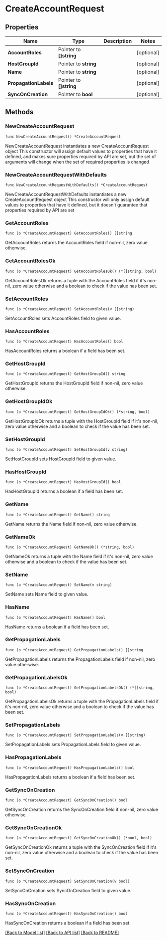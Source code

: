 # CreateAccountRequest

## Properties

Name | Type | Description | Notes
------------ | ------------- | ------------- | -------------
**AccountRoles** | Pointer to **[]string** |  | [optional] 
**HostGroupId** | Pointer to **string** |  | [optional] 
**Name** | Pointer to **string** |  | [optional] 
**PropagationLabels** | Pointer to **[]string** |  | [optional] 
**SyncOnCreation** | Pointer to **bool** |  | [optional] 

## Methods

### NewCreateAccountRequest

`func NewCreateAccountRequest() *CreateAccountRequest`

NewCreateAccountRequest instantiates a new CreateAccountRequest object
This constructor will assign default values to properties that have it defined,
and makes sure properties required by API are set, but the set of arguments
will change when the set of required properties is changed

### NewCreateAccountRequestWithDefaults

`func NewCreateAccountRequestWithDefaults() *CreateAccountRequest`

NewCreateAccountRequestWithDefaults instantiates a new CreateAccountRequest object
This constructor will only assign default values to properties that have it defined,
but it doesn't guarantee that properties required by API are set

### GetAccountRoles

`func (o *CreateAccountRequest) GetAccountRoles() []string`

GetAccountRoles returns the AccountRoles field if non-nil, zero value otherwise.

### GetAccountRolesOk

`func (o *CreateAccountRequest) GetAccountRolesOk() (*[]string, bool)`

GetAccountRolesOk returns a tuple with the AccountRoles field if it's non-nil, zero value otherwise
and a boolean to check if the value has been set.

### SetAccountRoles

`func (o *CreateAccountRequest) SetAccountRoles(v []string)`

SetAccountRoles sets AccountRoles field to given value.

### HasAccountRoles

`func (o *CreateAccountRequest) HasAccountRoles() bool`

HasAccountRoles returns a boolean if a field has been set.

### GetHostGroupId

`func (o *CreateAccountRequest) GetHostGroupId() string`

GetHostGroupId returns the HostGroupId field if non-nil, zero value otherwise.

### GetHostGroupIdOk

`func (o *CreateAccountRequest) GetHostGroupIdOk() (*string, bool)`

GetHostGroupIdOk returns a tuple with the HostGroupId field if it's non-nil, zero value otherwise
and a boolean to check if the value has been set.

### SetHostGroupId

`func (o *CreateAccountRequest) SetHostGroupId(v string)`

SetHostGroupId sets HostGroupId field to given value.

### HasHostGroupId

`func (o *CreateAccountRequest) HasHostGroupId() bool`

HasHostGroupId returns a boolean if a field has been set.

### GetName

`func (o *CreateAccountRequest) GetName() string`

GetName returns the Name field if non-nil, zero value otherwise.

### GetNameOk

`func (o *CreateAccountRequest) GetNameOk() (*string, bool)`

GetNameOk returns a tuple with the Name field if it's non-nil, zero value otherwise
and a boolean to check if the value has been set.

### SetName

`func (o *CreateAccountRequest) SetName(v string)`

SetName sets Name field to given value.

### HasName

`func (o *CreateAccountRequest) HasName() bool`

HasName returns a boolean if a field has been set.

### GetPropagationLabels

`func (o *CreateAccountRequest) GetPropagationLabels() []string`

GetPropagationLabels returns the PropagationLabels field if non-nil, zero value otherwise.

### GetPropagationLabelsOk

`func (o *CreateAccountRequest) GetPropagationLabelsOk() (*[]string, bool)`

GetPropagationLabelsOk returns a tuple with the PropagationLabels field if it's non-nil, zero value otherwise
and a boolean to check if the value has been set.

### SetPropagationLabels

`func (o *CreateAccountRequest) SetPropagationLabels(v []string)`

SetPropagationLabels sets PropagationLabels field to given value.

### HasPropagationLabels

`func (o *CreateAccountRequest) HasPropagationLabels() bool`

HasPropagationLabels returns a boolean if a field has been set.

### GetSyncOnCreation

`func (o *CreateAccountRequest) GetSyncOnCreation() bool`

GetSyncOnCreation returns the SyncOnCreation field if non-nil, zero value otherwise.

### GetSyncOnCreationOk

`func (o *CreateAccountRequest) GetSyncOnCreationOk() (*bool, bool)`

GetSyncOnCreationOk returns a tuple with the SyncOnCreation field if it's non-nil, zero value otherwise
and a boolean to check if the value has been set.

### SetSyncOnCreation

`func (o *CreateAccountRequest) SetSyncOnCreation(v bool)`

SetSyncOnCreation sets SyncOnCreation field to given value.

### HasSyncOnCreation

`func (o *CreateAccountRequest) HasSyncOnCreation() bool`

HasSyncOnCreation returns a boolean if a field has been set.


[[Back to Model list]](../README.md#documentation-for-models) [[Back to API list]](../README.md#documentation-for-api-endpoints) [[Back to README]](../README.md)


